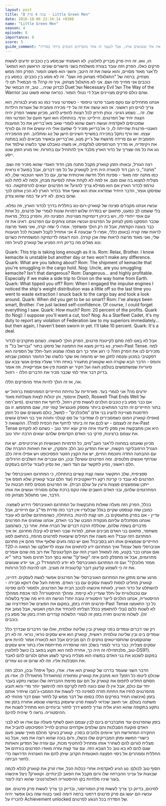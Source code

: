 ```yaml
---
layout: post
title: "עונה 4 פרק 8 - Little Green Men"
date: 2016-10-06 22:34:14 +0300
name: "Little Green Men"
season: 4
episode: 8
importance: 0
score: 5
guide_comment: "נטול חשיבות עלילתית ואני מבין את אלו ששונאים אותו, אבל לטעמי זה אחד מהפרקים הטובים ביותר בסדרה"
---
```

הו, וואו. זה היה פרק מבריק לחלוטין. לא האמנתי שבמסע בין כוכבים יודעים לעשות פרקים כאלו. הפרק הזה עובד בצורה מושלמת בשני מישורים שונים: הראשון הוא הומאג' לז'אנר מאוד מסויים, והוא עושה את זה היטב; והשני הוא פשוט הומור. הפרק הזה ממש מצחיק. ברמה של "התגלגלתי מצחוק פה ושם". זה לא מסע בין כוכבים. במסע בין כוכבים אני מחייך פה ושם. אני לא מתגלגל מצחוק. איך זה קרה? מי הבמאי? תנו לי לבדוק שניה... טוב, זה הבמאי של Duet ושל Necessary Evil ושל The Way of the Warrior שהם כולם פרקים מצויינים אבל די נטולי הומור. כנראה שהוא פשוט טוב.

אנחנו מתחילים עם טקס מעבר פרנגי טיפוסי - כשפרנגי צעיר כמו נוג מגיע לבגרות, הוא צריך לגייס הון ראשוני. אז הוא עושה את זה על ידי מכירה פומבית של אוצרות הילדות שלו. זה... נשמע הגיוני. ונותן תירוץ לכל הצוות להופיע לרגע, מכיוון ששאר הפרק יהיה הצגת יחיד של הפרנגים. היילייט: וורף. בהתחלה הוא זועף וזועם על הפרנגי הזה שמכניסים לאקדמיה ועושה רושם שהוא לגמרי שאב מאו'ברייאן את כל הגזענות האנטי-פרנגית שהייתה לו, כי או'ברייאן מזכיר לי שפעם אולי היו עושים את זה גם לוורף עצמו. ואז וורף נתקל במכירה במשייף השיניים הישן של נוג ומתלהב. חוץ מהמכירה הפומבית יש גם פרידה מרגשת של ג'ייק מנוג, ואו'ברייאן ובאשיר מביאים לנוג במתנה את ויקיפדיה, או מדריך הטרמפיסט לגלקסיה, או משהו טאבלט שקר כלשהו שילמד את נוג את כל מה שצריך על כדור הארץ מלבד איך להתחיל עם בחורות. ואז מגיע הזמן שנוג ייסע.

רצה הגורל, ובאותו הזמן קווארק מקבל מתנה מבן הדוד האגדי שהוא מזכיר פה ושם. "מתנה", כי הבן דוד לכאורה היה חייב לקווארק על כל מני דברים, אבל בפועל זו נראית כמו מתנה יפה מאוד - ספינת חלל חדשה ואיכותית שרום, עם כל חושי הטכנאי שלו, לא מצליח למצוא בה שום פגם. אז למה לא לקחת אותה לנסיעת מבחן, ולמה לא לתת לנוג טרמפ לכדור הארץ אם הוא ממילא צריך להגיע? אז הפרנגים יוצאים להרפתקאה. כפי שסיסקו אומר, הדבר היחיד שמדאיג אותו הוא שאף אחד בכדור הארץ לא הכין אותם לכך שהם באים. לא ידע עד כמה שהוא צודק.

עכשיו אנחנו מקבלים סצינה של קווארק-רום-נוג בחללית בדרך לכדור הארץ, וזה נפלא. בלי ששמנו לב כמעט, פתאום יש בסדרה שלוש דמויות שונות לגמרי של פרנגים, כל אחת עם אופי ייחודי לה, ויש ביניהן דינמיקות מצויינות. הסצינה הזו, והפרק בכלל, מראות שכבר הפסקנו מזמן לצחוק על הפרנגים ועכשיו אנחנו צוחקים עם הפרנגים. ראינו את זה כבר בעונה הקודמת, אבל זה רק הולך ומשתפר. אמרו לי שזה יקרה, ואני מאוד מרוצה לראות שזה קורה (באופן כללי, אמרו לי שבעונה 4 אני אתחיל לקבל תשובות לכל הטענות שלי, ואני מאוד מרוצה לראות שזה אכן קורה). הנה דוגמה לדינמיקה המשפחתית כשרום ונוג מגלים מה בדיוק היה המניע של קווארק לטיול הזה:

Quark: This trip is taking long enough as it is.
Rom: Relax, Brother. I know kemacite is unstable but another day or two won't make any difference.
Quark: What are you talking about?
Rom: The shipment of kemacite that you're smuggling in the cargo hold.
Nog: Uncle, are you smuggling kemacite? Isn't that dangerous?
Rom: Dangerous... and highly profitable. Especially if we make a side trip to Orion on the way home from Earth.
Quark: What tipped you off?
Rom: When I engaged the impulse engines I noticed the ship's weight distribution was a little off so the last time you went to waste extraction I snuck back to the cargo bay and took a look around.
Quark: When did you get to be so smart?
Rom: I've always been smart, Brother. I've just lacked self-confidence. Of course, I could forget everything I saw.
Quark: How much?
Rom: 20 percent of the profits.
Quark (to Nog): I suppose you'll want a cut, too?
Nog: As a Starfleet Cadet, it's my duty to report any violation of Federation law to my superiors immediately... but then again, I haven't been sworn in yet. I'll take 10 percent.
Quark: It's a deal.

אבל לא באנו לפה סתם לקייטנת פרנגים, הפרק הולך לאנשהו. כשהם מתקרבים לכדור הארץ, נוג בדיוק מוצא את התמונה של סיסקו בתור "גבריאל בל" מ-Past Tense. למה מזכירים לנו את הפרק הזה? כי רגע אחר כך רום מגלה שמנוע העל-חלל של הספינה הוא דפקטיבי במכוון ומנסה לתקן ואז יש מהומה ואז שקר כלשהו של החומר המסוכן שבתא והופס - הדבר הבא שקורה הוא שקווארק מתעורר באיזה חדר שעליו צופים אנשי צבא עם סיגריות שמשתמשים בטלפון חוגה ועל הקיר יש תמונת פין-אפ אמריקאית. וזה אומר בדיוק דבר אחד למי שכבר מכיר את הדברים הללו - רוזוול.

אה, אז זה הולך להיות אחד מהפרקים הללו.

יודעים מה? אני לגמרי בעד. פארודיות על נחיתת החייזרים המפורסמת ברוזוול יש אינסוף, והן יכולות לצאת מוצלחות מאוד (למשל, Roswell That Ends Well של פיוצ'רמה). אם כבר מסע בין כוכבים הולכים לעשות פרק רוזוול, לדחוף את הפרנגים בתור החייזרים זה הדבר המתאים ביותר ומספק פוטנציאל קומי יפה, שגם מתממש. זו גם הזדמנות מצויינת להציג בני אדם "מלוכלכים" - למשל, כולם מעשנים שם כל הזמן (ואפילו קווארק המום כשמסבירים לו שמדובר על סם קטלני ותוהה איך בני האדם עושים את זה לעצמם - יש לכם את זה ביותר לדחוף את הכפית לפה?). ההשוואה ל-Past Tense היא אכן מתבקשת ואין ספק לדעתי איזה פרק יוצא יותר טוב - כשהם לא לוקחים את עצמם ברצינות, פרקי בני האדם הקדומים שלהם יוצאים הרבה יותר טוב.

מכיוון שאנחנו במחווה לז'אנר העב"מים, כל הדמויות האנושיות הן ארכיטיפים. יש את הגנרל הרפובליקני הקשוח, יש את המדען טוב הלב והסקרן, יש את האחות החברה שלו עם ההבחנה החדה וחוכמת החיים, יש את הקצין הזוטר הפסיכופט ויש אפילו איזה כלב שנדחף ואנשים מלטפים. ומה הפרנגים עושים? ובכן, הם עוברים את השלבים הרגילים: הלם ראשוני, נסיון לתקשר עם הצד השני, ואז נסיון לעבוד עליהם בעסקים.

ספציפית, שלב התקשור עושה קצת קשיים בהתחלה, כי המתרגם האוניברסלי של הפרנגים לא עובד כי קרינת רקע רדיואקטיבית (עוד הלם עבור קווארק שלא תופס איך ייתכן שמפוצצים פצצות גרעין על עולם הבית). אז הפרנגים מנסים לתת חבטות על המתרגמים שלהם, ובני האדם חושבים שזה טקס ברכת שלום מסורתי ועושים את אותו הדבר, ואני מתגלגל מצחוק פה.

בכלל, הפרק הזה מעלה שאלות מתבקשות על המתרגם האוניברסלי הידוע לשמצה. כמובן שזה קונספט שקיים בגלל שבלעדיו אין דבר כזה סדרת מד"ב עם חייזרים, אבל עדיין - אם בפרק מתעסקים בו, תנו קצת להינות. בהתחלה, כשהמתרגם שלהם לא עובד ואנחנו מסתכלים עליהם מנקודת המבט של בני האדם, אנחנו שומעים את הפרנגים מדברים בשפה שלהם, שכוללת הרבה דברים של הברה אחת. אחר כך, כשהמצב משתפר, פתאום בני האדם מבינים אותם, למרות שבני האדם לא קיבלו מתרגם. אז איך המתרגם הזה עובד? הוא משנה את המילים שיוצאות לפרנגים מהפה, בהתאם לסוג החייזרים שנמצאים אותו רגע בסביבה? ואם יש כמה גזעים שלאף אחד מהם אין מתרגם אוניברסלי משל עצמו? ואיך המתרגם ידע להתאים את עצמו לדיאלקט של המאה ה-20? ואם אנחנו כבר בקטע, מה לעזאזל העניין הזה עם הקלינגונים? את רוב מה שהם אומרים מתרגמים, אבל אז מתפלק להם איזה "קאפ'ק!" שהוא בסך הכל תרגים מאוד בתור "יא ממזר מלוכלך!" ועם זה המתרגם האוניברסלי לא יודע להתמודד? כן, אני יודע שעושים את זה כי לשמוע קלינגון דובר קלינגונית זה מגניב. תנו להינות לכל הרוחות.

מרגע שרום מתקן את המתרגם האוניברסלי של הפרנגים אפשר לגשת לעסקים. דהיינו, קווארק מחליט לנסות לעשות עסקים עם בני האדם. מזימת העל שלו דווקא סבירה - להשתלט על כדור הארץ, לאותת איכשהו לכוכב הבית של הפרנגים, ולמסור להם ספינה עם טכנולוגיית על-חלל שעדיין לא קיימת. ומהלך ההיסטוריה? למי אכפת ממהלך ההיסטוריה, אנחנו הולכים לייצר היסטוריה טובה יותר! הגישה הזו היא מה שכיף בלשלוח פרנגים חזרה בזמן, במקום את הפוצים של הפדרציה שב-Past Tense כל כך התאמצו לא לשנות כלום (ובלי להתאמץ בכלל הצליחו להכחיד את המין האנושי, אבל נעזוב את זה). לשלוח פרנגים חזרה בזמן זה לגמרי הלשלוח קנדרים חזרה בזמן של מסע בין כוכבים.

רק שני דברים עומדים בפני קווארק ובין שליטה עולמית, ואלו שני הדברים שבדרך כלל עומדים בינו ובין שליטה עולמית: ראשית, קווארק הוא איש עסקים נוראי, נוראי. זה לא רק שהטקסטים שהתסריטאים נותנים לו הם מביכים אבל הוא לכאורה אמור להיות איש עסקים מצליח; כבר ברור לגמרי בשלב הזה שהסדרה מתייחסת אליו בתור איש עסקים כושל לחלוטין (טוב, מלכתחילה זה היה כך, אחרת למה הוא תקוע בפאב ב-DS9?). במקום לשכנע את בני האדם במשהו הוא מצליח בעיקר לשגע אותם ולגרום להם לאבד את הסבלנות אליו. וזה לא שרום או נוג עוזרים.

הדבר השני שעומד בדרכו של קווארק הוא אודו. אודו, כאן? איפה? ובכן, הכלב הזה שכולם ליטפו כל הזמן? הוא מחבק את קווארק ומתאדה (מתאודה? מתאודו?) לו. אודו מן הסתם החליט לתפוס את קווארק על חם עם מזימת ההברחה שלו ועכשיו נתקע בעבר יחד עם כולם, אבל אין לו שום כוונה לתת לקרקס הזה להימשך יותר מדי והוא תובע מהפרנגים להזיז את התחת חזרה לספינה כדי לעשות את הממבו-ג'מבו שיחזיר אותם בזמן (איכשהו תמיד בפרקים הללו בסופו של דבר ממש קל לחזור ושום דבר מהותי לא משתנה בעולם. אני חושב שכדאי לעשות סרט שיעסוק במישהו שנוסע אחורה בזמן ואז נתקע בתקופה שהוא הגיע אליה וצריך לחפש דרך לחזור ובינתיים הוא מתחיל לשנות את ההיסטוריה. נראה לי שיהיה להיט).

בזמן שהפרנגים עוד מתברברים בינם לבין עצמם האם לשתף פעולה עם אודו או לא לבני האדם פוקעת הסבלנות והם שולפים אקדחים ונותנים לחייל הפסיכופט להוביל את החקירה המחודשת תוך איומים נלהבים בסכין. קווארק בעיקר מהלם מאיך ששוב פעם כישורי המשא ומתן המבריקים שלו נכשלו, ורום בוכה שהוא רוצה את מוגי, אבל נוג מצליח לגרום להם לשחרר אותו ומתחיל להחטיף מכות, עם עזרה של המדען והאחות שגם להם לא בא טוב כל הצבא הזה. עם עוד קצת עזרה מאודו הפרנגים בורחים אל החללית וממהרים אל ניסוי הפצצה האטומית הקרוב שיתן להם את האנרגיה הדרושה כדי לחזור הביתה.

הסוף טוב לכולם: נוג הגיע לאקדמיה אחרי ככלות הכל, אודו זורק את קווארק לכלא לכמה שבועות על ענייני ההברחה שלו ורום מקבל את הפאב לבינתיים. וקווארק? ניצל איכשהו בעור שיניו מלחיות בקו ההיסטוריה האלטרנטיבי שהוא רצה ליצור.

לסיכום, בדיוק כך צריך לעשות פרק הומוריסטי, ובדיוק כך צריך לעשות פרק פרנגים. אם עכשיו הם יעשו גם פרק פרנגים דרמטי ברמה דומה (ואני בטוח שזה בא) אפשר יהיה להכריז על Achievement unlocked של הסדרה בכל הנוגע לפרנגים.